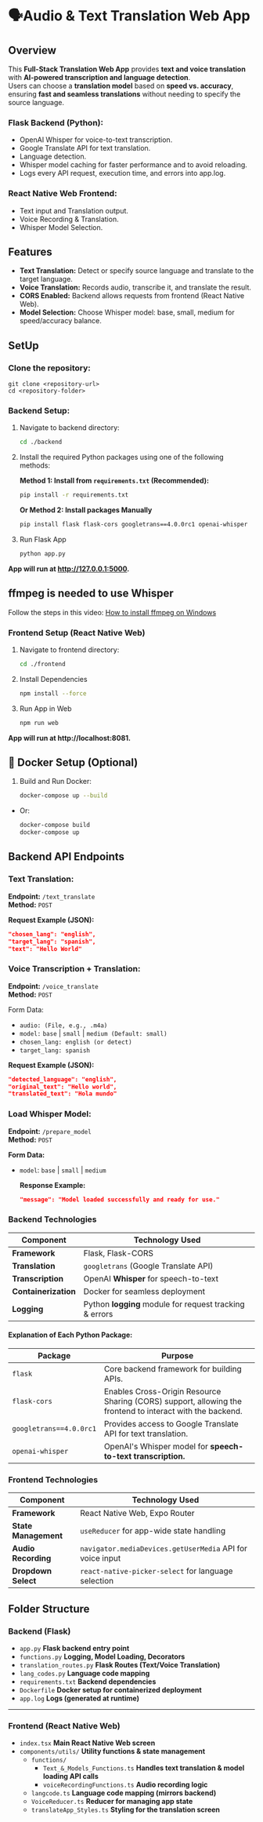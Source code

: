 # 🗣️Audio & Text Translation Web App
## Overview
This **Full-Stack Translation Web App** provides **text and voice translation** with **AI-powered transcription and language detection**.  
Users can choose a **translation model** based on **speed vs. accuracy**, ensuring **fast and seamless translations** without needing to specify the source language.  

### Flask Backend (Python):
- OpenAI Whisper for voice-to-text transcription.
- Google Translate API for text translation.
- Language detection.
- Whisper model caching for faster performance and to avoid reloading.
- Logs every API request, execution time, and errors into app.log.
### React Native Web Frontend:
- Text input and Translation output.
- Voice Recording & Translation.
- Whisper Model Selection.
## Features
- **Text Translation:** Detect or specify source language and translate to the target language.
- **Voice Translation:** Records audio, transcribe it, and translate the result.
- **CORS Enabled:** Backend allows requests from frontend (React Native Web).
- **Model Selection:** Choose Whisper model: base, small, medium for speed/accuracy balance.

## SetUp
### Clone the repository:
    git clone <repository-url>
    cd <repository-folder>
### Backend Setup:
1. Navigate to backend directory:
    ```bash
    cd ./backend
    ```
2. Install the required Python packages using one of the following methods:

    **Method 1: Install from `requirements.txt` (Recommended):**
    ```bash
    pip install -r requirements.txt
    ```
    **Or Method 2: Install packages Manually**
    ```bash
    pip install flask flask-cors googletrans==4.0.0rc1 openai-whisper
    ```
3. Run Flask App
    ```bash
    python app.py
    ```
**App will run at http://127.0.0.1:5000.**

## **ffmpeg is needed to use Whisper**
Follow the steps in this video:
[How to install ffmpeg on Windows](https://youtu.be/JR36oH35Fgg)
### Frontend Setup (React Native Web)
1. Navigate to frontend directory:
    ```bash
    cd ./frontend
    ```
2. Install Dependencies
      ```bash
      npm install --force
      ```
3. Run App in Web
    ```bash
    npm run web
    ```
**App will run at http://localhost:8081.**

## 🐳 Docker Setup (Optional)
1. Build and Run Docker:
    ```bash
    docker-compose up --build
-   Or:
    ```bash
    docker-compose build
    docker-compose up
## Backend API Endpoints
### Text Translation:
**Endpoint:** `/text_translate`  
**Method:** `POST`

**Request Example (JSON):**
```json
"chosen_lang": "english",
"target_lang": "spanish",
"text": "Hello World"
```

### Voice Transcription + Translation:
**Endpoint:** `/voice_translate`  
**Method:** `POST`

Form Data:

- `audio: (File, e.g., .m4a)`
- `model:` `base` | `small` | `medium (Default: small)`
- `chosen_lang: english (or detect)`
- `target_lang: spanish`

**Request Example (JSON):**
```json
"detected_language": "english",
"original_text": "Hello world",
"translated_text": "Hola mundo"
```

### Load Whisper Model:
**Endpoint:** `/prepare_model`  
**Method:** `POST`

**Form Data:**
- `model`: `base` | `small` | `medium`

  **Response Example:**
  ```json
  "message": "Model loaded successfully and ready for use."
  ```

### Backend Technologies
| **Component**       | **Technology Used**                                      |
|---------------------|----------------------------------------------------------|
| **Framework**      | Flask, Flask-CORS                                         |
| **Translation**    | `googletrans` (Google Translate API)           |
| **Transcription**  | OpenAI **Whisper** for speech-to-text                     |
| **Containerization** | Docker for seamless deployment                          |
| **Logging**        | Python **logging** module for request tracking & errors   |

#### Explanation of Each Python Package:
| **Package**           | **Purpose** |
|-----------------------|----------------------------------------------------------|
| `flask`              | Core backend framework for building APIs. |
| `flask-cors`         | Enables Cross-Origin Resource Sharing (CORS) support, allowing the frontend to interact with the backend. |
| `googletrans==4.0.0rc1` | Provides access to Google Translate API for text translation. |
| `openai-whisper`     | OpenAI's Whisper model for **speech-to-text transcription.**|

### Frontend Technologies
| **Component**         | **Technology Used**                                      |
|----------------------|----------------------------------------------------------|
| **Framework**       | React Native Web, Expo Router                            |
| **State Management** | `useReducer` for app-wide state handling                 |
| **Audio Recording** | `navigator.mediaDevices.getUserMedia` API for voice input |
| **Dropdown Select** | `react-native-picker-select` for language selection      |

## Folder Structure
### Backend (Flask)
- `app.py` **Flask backend entry point**
- `functions.py` **Logging, Model Loading, Decorators**
- `translation_routes.py` **Flask Routes (Text/Voice Translation)**
- `lang_codes.py` **Language code mapping**
- `requirements.txt` **Backend dependencies**
- `Dockerfile` **Docker setup for containerized deployment**
- `app.log` **Logs (generated at runtime)**
---
### Frontend (React Native Web)
- `index.tsx` **Main React Native Web screen**
- `components/utils/` **Utility functions & state management**
  - `functions/`
    - `Text_&_Models_Functions.ts` **Handles text translation & model loading API calls**
    - `voiceRecordingFunctions.ts` **Audio recording logic**
  - `langcode.ts` **Language code mapping (mirrors backend)**
  - `VoiceReducer.ts` **Reducer for managing app state**
  - `translateApp_Styles.ts` **Styling for the translation screen**

